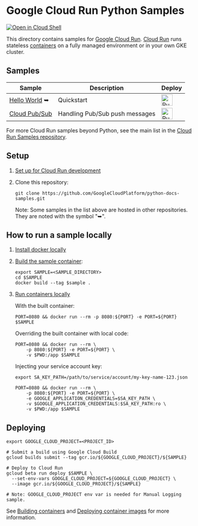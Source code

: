 # Google Cloud Run Python Samples

[![Open in Cloud Shell][shell_img]][shell_link]

[shell_img]: http://gstatic.com/cloudssh/images/open-btn.png
[shell_link]: https://console.cloud.google.com/cloudshell/open?git_repo=https://github.com/GoogleCloudPlatform/python-docs-samples&page=editor&open_in_editor=blog/README.md

This directory contains samples for [Google Cloud Run](https://cloud.run). [Cloud Run][run_docs] runs stateless [containers](https://cloud.google.com/containers/) on a fully managed environment or in your own GKE cluster.

## Samples

|           Sample                |        Description       |     Deploy    |
| ------------------------------- | ------------------------ | ------------- |
|[Hello World][helloworld]&nbsp;&#10149; | Quickstart | [<img src="https://storage.googleapis.com/cloudrun/button.svg" alt="Run on Google Cloud" height="30">][run_button_helloworld] |
|[Cloud Pub/Sub][pubsub] | Handling Pub/Sub push messages | [<img src="https://storage.googleapis.com/cloudrun/button.svg" alt="Run on Google Cloud" height="30">][run_button_pubsub] |

For more Cloud Run samples beyond Python, see the main list in the [Cloud Run Samples repository](https://github.com/GoogleCloudPlatform/cloud-run-samples).

## Setup

1. [Set up for Cloud Run development](https://cloud.google.com/run/docs/setup)

2. Clone this repository:

    ```
    git clone https://github.com/GoogleCloudPlatform/python-docs-samples.git
    ```

    Note: Some samples in the list above are hosted in other repositories. They are noted with the symbol "&#10149;".


## How to run a sample locally

1. [Install docker locally](https://docs.docker.com/install/)

2. [Build the sample container](https://cloud.google.com/run/docs/building/containers#building_locally_and_pushing_using_docker):

    ```
    export SAMPLE=<SAMPLE_DIRECTORY>
    cd $SAMPLE
    docker build --tag $sample .
    ```

3. [Run containers locally](https://cloud.google.com/run/docs/testing/local)

    With the built container:

    ```
    PORT=8080 && docker run --rm -p 8080:${PORT} -e PORT=${PORT} $SAMPLE
    ```

    Overriding the built container with local code:

    ```
    PORT=8080 && docker run --rm \
        -p 8080:${PORT} -e PORT=${PORT} \
        -v $PWD:/app $SAMPLE
    ```

    Injecting your service account key:

    ```
    export SA_KEY_PATH=/path/to/service/account/my-key-name-123.json

    PORT=8080 && docker run --rm \
        -p 8080:${PORT} -e PORT=${PORT} \
        -e GOOGLE_APPLICATION_CREDENTIALS=$SA_KEY_PATH \
        -v $GOOGLE_APPLICATION_CREDENTIALS:$SA_KEY_PATH:ro \
        -v $PWD:/app $SAMPLE
    ```

## Deploying

```
export GOOGLE_CLOUD_PROJECT=<PROJECT_ID>

# Submit a build using Google Cloud Build
gcloud builds submit --tag gcr.io/${GOOGLE_CLOUD_PROJECT}/${SAMPLE}

# Deploy to Cloud Run
gcloud beta run deploy $SAMPLE \
  --set-env-vars GOOGLE_CLOUD_PROJECT=${GOOGLE_CLOUD_PROJECT} \
  --image gcr.io/${GOOGLE_CLOUD_PROJECT}/${SAMPLE}

# Note: GOOGLE_CLOUD_PROJECT env var is needed for Manual Logging sample.
```

See [Building containers][run_build] and [Deploying container images][run_deploy]
for more information.

[run_docs]: https://cloud.google.com/run/docs/
[run_build]: https://cloud.google.com/run/docs/building/containers
[run_deploy]: https://cloud.google.com/run/docs/deploying
[helloworld]: https://github.com/knative/docs/tree/master/docs/serving/samples/hello-world/helloworld-python
[pubsub]: pubsub/
[run_button_helloworld]: https://console.cloud.google.com/cloudshell/editor?shellonly=true&cloudshell_image=gcr.io/cloudrun/button&cloudshell_git_repo=https://github.com/knative/docs&cloudshell_working_dir=docs/serving/samples/hello-world/helloworld-python
[run_button_pubsub]: https://console.cloud.google.com/cloudshell/editor?shellonly=true&cloudshell_image=gcr.io/cloudrun/button&cloudshell_git_repo=https://github.com/GoogleCloudPlatform/python-docs-samples&cloudshell_working_dir=run/pubsub
